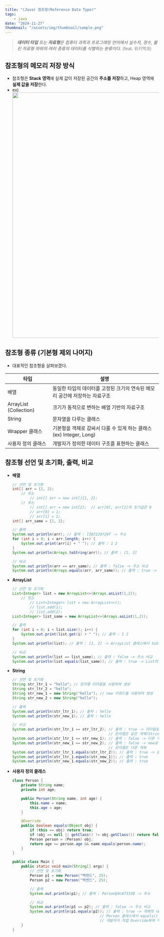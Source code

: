 ```yaml
---
title: "(Java) 참조형(Reference Data Type)"
tags:
    - java
date: "2024-11-27"
thumbnail: "/assets/img/thumbnail/sample.png"
---
```

> ***데이터 타입** 또는 **자료형**은 컴퓨터 과학과 프로그래밍 언어에서 실수치, 정수, 불린 자료형 따위의 여러 종류의 데이터를 식별하는 분류이다.* <span style="color:gray">(feat. 위키백과)</span>

## 참조형의 메모리 저장 방식
- 참조형은 **Stack 영역**에 실제 값이 저장된 공간의 **주소를 저장**하고, Heap 영역에 **실제 값을 저장**한다.
- ex)
    <img src="https://github.com/user-attachments/assets/2357806b-a367-4b09-b6e3-d3e3d321b9a7" style="width:800px;" />


## 참조형 종류 (기본형 제외 나머지)
- 대표적인 참조형을 살펴보겠다.

|타입|설명|
|---|---|
|배열|동일한 타입의 데이터를 고정된 크기의 연속된 메모리 공간에 저장하는 자료구조|
|ArrayList (Collection)|크기가 동적으로 변하는 배열 기반의 자료구조|
|String|문자열을 다루는 클래스|
|Wrapper 클래스|기본형을 객체로 감싸서 다룰 수 있게 하는 클래스 (ex) Integer, Long)|
|사용자 정의 클래스|개발자가 정의한 데이터 구조를 표현하는 클래스|

## 참조형 선언 및 초기화, 출력, 비교
- **배열**
    ```java
    // 선언 및 초기화
    int[] arr = {1, 2};
        // 또는
            // int[] arr = new int[]{1, 2};
        // 또는
            // int[] arr = new int[2];  // arr[0], arr[1]의 초기값은 0
            // arr[0] = 1;      
            // arr[1] = 2;
    int[] arr_same = {1, 2};

    // 출력
    System.out.println(arr); // 출력 : [I@7229724f -> 주소
    for (int i = 0; i < arr.length; i++) {
        System.out.print(arr[i] + " "); // 출력 : 1 2
    }
    System.out.println(Arrays.toString(arr)); // 출력 : [1, 2]

    // 비교
    System.out.println(arr == arr_same); // 출력 : false -> 주소 비교
    System.out.println(Arrays.equals(arr, arr_same)); // 출력 : true -> 배열의 내용 비교
    ```

- **ArrayList**
    ```java
    // 선언 및 초기화
    List<Integer> list = new ArrayList<>(Arrays.asList(1,2));
        // 또는
            // List<Integer> list = new ArrayList<>();
            // list.add(1);
            // list.add(2);
    List<Integer> list_same = new ArrayList<>(Arrays.asList(1,2));

    // 출력
    for (int i = 0; i < list.size(); i++) {
        System.out.print(list.get(i) + " "); // 출력 : 1 2
    }
    System.out.println(list); // 출력 : [1, 2] -> ArrayList 클래스에서 toString() 메서드가 Override돼있음

    // 비교
    System.out.println(list == list_same); // 출력 : false -> 주소 비교
    System.out.println(list.equals(list_same)); // 출력 : true -> List의 내용 비교
    ```

- **String**
    ```java
    // 선언 및 초기화
    String str_ltr_1 = "hello"; // 문자열 리터럴을 사용하여 생성
    String str_ltr_2 = "hello";
    String str_new_1 = new String("hello"); // new 키워드를 사용하여 생성
    String str_new_2 = new String("hello");

    // 출력
    System.out.println(str_ltr_1); // 출력 : hello
    System.out.println(str_new_1); // 출력 : hello

    // 비교
    System.out.println(str_ltr_1 == str_ltr_2); // 출력 : true -> 리터럴로 생성한 
                                                // 문자열은 같은 객체(String pool) -> 주소 비교
    System.out.println(str_ltr_1 == str_new_1); // 출력 : false -> 다른 객체
    System.out.println(str_new_1 == str_new_2); // 출력 : false -> new로 생성한 
                                                // 문자열은 다른 객체
    System.out.println(str_ltr_1.equals(str_ltr_2)); // 출력 : true -> 문자열의 내용 비교
    System.out.println(str_ltr_1.equals(str_new_1)); // 출력 : true
    System.out.println(str_new_1.equals(str_new_2)); // 출력 : true
    ```

- **사용자 정의 클래스**
    ```java
    class Person {
        private String name;
        private int age;

        public Person(String name, int age) {
            this.name = name;
            this.age = age;
        }

        @Override
        public boolean equals(Object obj) {
            if (this == obj) return true; 
            if (obj == null || getClass() != obj.getClass()) return false;
            Person person = (Person) obj; 
            return age == person.age && name.equals(person.name);
        }
    }

    public class Main {
        public static void main(String[] args) {
            // 선언 및 초기화
            Person p1 = new Person("백엔드", 25);
            Person p2 = new Person("백엔드", 25);

            // 출력
            System.out.println(p1); // 출력 : Person@4c873330 -> 주소

            // 비교
            System.out.println(p1 == p2); // 출력 : false -> 주소 비교
            System.out.println(p1.equals(p2)); // 출력 : true -> 객체의 내용 비교
                                            // Person 클래스에서 equals() 메서드를 
                                            // 개발자가 직접 Override하여 작성했음
        }
    }
    ```
